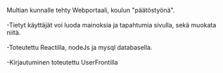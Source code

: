 Multian kunnalle tehty Webportaali, koulun "päätöstyönä". <br></br>
-Tietyt käyttäjät voi luoda mainoksia ja tapahtumia sivulla, sekä muokata niitä. <br></br>
-Toteutettu Reactilla, nodeJs ja mysql databasella. <br></br>
-Kirjautuminen toteutettu UserFrontilla <br></br>
